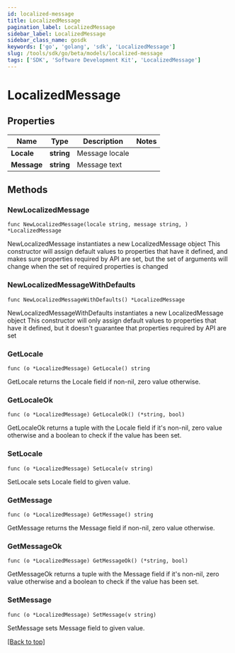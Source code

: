```yaml
---
id: localized-message
title: LocalizedMessage
pagination_label: LocalizedMessage
sidebar_label: LocalizedMessage
sidebar_class_name: gosdk
keywords: ['go', 'golang', 'sdk', 'LocalizedMessage'] 
slug: /tools/sdk/go/beta/models/localized-message
tags: ['SDK', 'Software Development Kit', 'LocalizedMessage']
---
```


# LocalizedMessage

## Properties

Name | Type | Description | Notes
------------ | ------------- | ------------- | -------------
**Locale** | **string** | Message locale | 
**Message** | **string** | Message text | 

## Methods

### NewLocalizedMessage

`func NewLocalizedMessage(locale string, message string, ) *LocalizedMessage`

NewLocalizedMessage instantiates a new LocalizedMessage object
This constructor will assign default values to properties that have it defined,
and makes sure properties required by API are set, but the set of arguments
will change when the set of required properties is changed

### NewLocalizedMessageWithDefaults

`func NewLocalizedMessageWithDefaults() *LocalizedMessage`

NewLocalizedMessageWithDefaults instantiates a new LocalizedMessage object
This constructor will only assign default values to properties that have it defined,
but it doesn't guarantee that properties required by API are set

### GetLocale

`func (o *LocalizedMessage) GetLocale() string`

GetLocale returns the Locale field if non-nil, zero value otherwise.

### GetLocaleOk

`func (o *LocalizedMessage) GetLocaleOk() (*string, bool)`

GetLocaleOk returns a tuple with the Locale field if it's non-nil, zero value otherwise
and a boolean to check if the value has been set.

### SetLocale

`func (o *LocalizedMessage) SetLocale(v string)`

SetLocale sets Locale field to given value.


### GetMessage

`func (o *LocalizedMessage) GetMessage() string`

GetMessage returns the Message field if non-nil, zero value otherwise.

### GetMessageOk

`func (o *LocalizedMessage) GetMessageOk() (*string, bool)`

GetMessageOk returns a tuple with the Message field if it's non-nil, zero value otherwise
and a boolean to check if the value has been set.

### SetMessage

`func (o *LocalizedMessage) SetMessage(v string)`

SetMessage sets Message field to given value.



[[Back to top]](#) 



